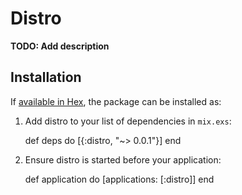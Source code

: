 # Distro

**TODO: Add description**

## Installation

If [available in Hex](https://hex.pm/docs/publish), the package can be installed as:

  1. Add distro to your list of dependencies in `mix.exs`:

        def deps do
          [{:distro, "~> 0.0.1"}]
        end

  2. Ensure distro is started before your application:

        def application do
          [applications: [:distro]]
        end

